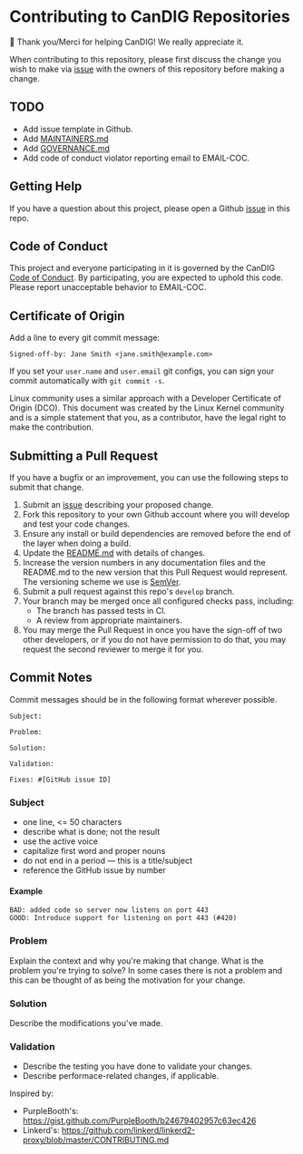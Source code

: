 # Contributing to CanDIG Repositories

:balloon: Thank you/Merci for helping CanDIG! We really appreciate it.

When contributing to this repository, please first discuss the change you wish to 
make via [issue] with the owners of this repository before making a change.


## TODO
- Add issue template in Github.
- Add [MAINTAINERS.md](MAINTAINERS.md)
- Add [GOVERNANCE.md](GOVERNANCE.md)
- Add code of conduct violator reporting email to EMAIL-COC.

## Getting Help

If you have a question about this project, please open a Github [issue] in this repo.

## Code of Conduct

This project and everyone participating in it is governed by the CanDIG [Code of Conduct].
By participating, you are expected to uphold this code. Please report unacceptable behavior
to EMAIL-COC.

## Certificate of Origin

Add a line to every git commit message:

```
Signed-off-by: Jane Smith <jane.smith@example.com>
```

If you set your `user.name` and `user.email` git configs, you can sign your
commit automatically with `git commit -s`.

Linux community uses a similar approach with a Developer Certificate of Origin (DCO).
This document was created by the Linux Kernel community and is a
simple statement that you, as a contributor, have the legal right to make the
contribution.

## Submitting a Pull Request

If you have a bugfix or an improvement, you can use the following steps to submit
that change.

1. Submit an [issue][issue] describing your proposed change.
2. Fork this repository to your own Github account where you will develop and test your code changes.
3. Ensure any install or build dependencies are removed before the end of the layer when doing a 
   build.
4. Update the [README.md](README.md) with details of changes.
5. Increase the version numbers in any documentation files and the README.md to the new version that this
   Pull Request would represent. The versioning scheme we use is [SemVer](http://semver.org/).
6. Submit a pull request against this repo's `develop` branch.
7. Your branch may be merged once all configured checks pass, including:
    - The branch has passed tests in CI.
    - A review from appropriate maintainers.
8. You may merge the Pull Request in once you have the sign-off of two other developers, or if you 
   do not have permission to do that, you may request the second reviewer to merge it for you.

## Commit Notes

Commit messages should be in the following format wherever possible.

```
Subject:

Problem:

Solution:

Validation:

Fixes: #[GitHub issue ID]
```

### Subject

- one line, <= 50 characters
- describe what is done; not the result
- use the active voice
- capitalize first word and proper nouns
- do not end in a period — this is a title/subject
- reference the GitHub issue by number

#### Example
 
```
BAD: added code so server now listens on port 443
GOOD: Introduce support for listening on port 443 (#420)
```

### Problem

Explain the context and why you're making that change.  What is the problem
you're trying to solve? In some cases there is not a problem and this can be
thought of as being the motivation for your change.

### Solution

Describe the modifications you've made.

### Validation

- Describe the testing you have done to validate your changes.
- Describe performace-related changes, if applicable.

Inspired by:

- PurpleBooth's: https://gist.github.com/PurpleBooth/b24679402957c63ec426
- Linkerd's: https://github.com/linkerd/linkerd2-proxy/blob/master/CONTRIBUTING.md


[issue]: https://github.com/CanDIG/candig-server/issues/new
[Code of Conduct]: CODE-OF-CONDUCT.md
